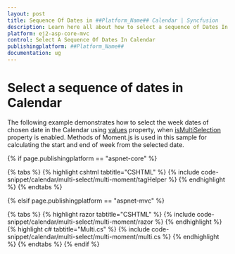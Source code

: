 ```yaml
---
layout: post
title: Sequence Of Dates in ##Platform_Name## Calendar | Syncfusion
description: Learn here all about how to select a sequence of Dates In Calendar in Syncfusion ##Platform_Name## Calendar control of Syncfusion Essential JS 2 and more.
platform: ej2-asp-core-mvc
control: Select A Sequence Of Dates In Calendar
publishingplatform: ##Platform_Name##
documentation: ug
---
```



# Select a sequence of dates in Calendar

The following example demonstrates how to select the week dates of chosen date in the Calendar using [values](https://help.syncfusion.com/cr/aspnetcore-js2/Syncfusion.EJ2.Calendars.Calendar.html#Syncfusion_EJ2_Calendars_Calendar_Values) property, when [isMultiSelection](https://help.syncfusion.com/cr/aspnetcore-js2/Syncfusion.EJ2.Calendars.Calendar.html#Syncfusion_EJ2_Calendars_Calendar_IsMultiSelection) property is enabled. Methods of Moment.js is used in this sample for calculating the start and end of week from the selected date.

{% if page.publishingplatform == "aspnet-core" %}

{% tabs %}
{% highlight cshtml tabtitle="CSHTML" %}
{% include code-snippet/calendar/multi-select/multi-moment/tagHelper %}
{% endhighlight %}
{% endtabs %}

{% elsif page.publishingplatform == "aspnet-mvc" %}

{% tabs %}
{% highlight razor tabtitle="CSHTML" %}
{% include code-snippet/calendar/multi-select/multi-moment/razor %}
{% endhighlight %}
{% highlight c# tabtitle="Multi.cs" %}
{% include code-snippet/calendar/multi-select/multi-moment/multi.cs %}
{% endhighlight %}
{% endtabs %}
{% endif %}

